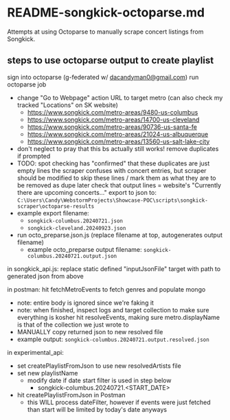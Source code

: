 # README-songkick-octoparse.md

Attempts at using Octoparse to manually scrape concert listings from Songkick.

## steps to use octoparse output to create playlist

sign into octoparse (g-federated w/ dacandyman0@gmail.com)
run octoparse job
- change "Go to Webpage" action URL to target metro (can also check my tracked "Locations" on SK website)
  - https://www.songkick.com/metro-areas/9480-us-columbus
  - https://www.songkick.com/metro-areas/14700-us-cleveland
  - https://www.songkick.com/metro-areas/90736-us-santa-fe
  - https://www.songkick.com/metro-areas/21024-us-albuquerque
  - https://www.songkick.com/metro-areas/13560-us-salt-lake-city
- don't neglect to pray that this bs actually still works!
remove duplicates if prompted
- TODO: spot checking has "confirmed" that these duplicates are just empty lines the scraper confuses with concert 
entries, but scraper should be modified to skip these lines / mark them as what they are to be removed as dupe later
check that output lines = website's "Currently there are <NUMBER> upcoming concerts..."
export to json to: `C:\Users\Candy\WebstormProjects\Showcase-POC\scripts\songkick-scraper\octoparse-results`
- example export filename:
  - `songkick-columbus.20240721.json`
  - `songkick-cleveland.20240923.json`
- run octo_preparse.json.js (replace filename at top, autogenerates output filename)
  - example octo_preparse output filename: `songkick-columbus.20240721.output.json`

in songkick_api.js:
replace static defined "inputJsonFile" target with path to generated json from above

in postman:
hit fetchMetroEvents to fetch genres and populate mongo
- note: entire body is ignored since we're faking it
- note: when finished, inspect logs and target collection to make sure everything is kosher
hit resolveEvents, making sure metro.displayName is that of the collection we just wrote to
- MANUALLY copy returned json to new resolved file
- example output: `songkick-columbus.20240721.output.resolved.json`

in experimental_api:
- set createPlaylistFromJson to use new resolvedArtists file
- set new playlistName
  - modify date if date start filter is used in step below
    - songkick-columbus.20240721.<START_DATE>
- hit createPlaylistFromJson in Postman
    - this WILL process dateFilter, however if events were just fetched than start will be limited by today's date anyways

